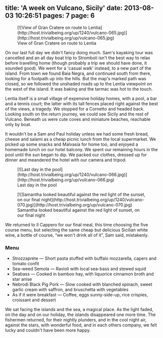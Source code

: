 title: 'A week on Vulcano, Sicily'
date: 2013-08-03 10:26:51
pages: 7
page: 6
---

<figure class="generated-figure generated-figure--retina generated-figure--620 generated-figure--landscape">[![View of Gran Cratere on route to Lentia](http://host.trivialbeing.org/up/1240/vulcano-065.jpg)](http://host.trivialbeing.org/up/vulcano-065.jpg)<figcaption class="generated-figure-caption">View of Gran Cratere on route to Lentia</figcaption></figure>

On our last full day we didn't fancy doing much. Sam's kayaking tour was cancelled and an all day boat trip to Stromboli isn't the best way to relax before travelling home (though probably a trip we should have done, it sounded good). We went for a 'casual walk' instead, to a new part of the island. From town we found Baia Negra, and continued south from there, looking for a footpath up into the hills. But the map's marked path was closed, so we followed the unshaded roads up to the Lentia viewpoint on the west of the island. It was baking and the tarmac was hot to the touch.

Lentia itself is a small village of expensive holiday homes, with a pool, a bar and a tennis court; the latter with its tall fences placed right against the best of the views, a tragedy. We stopped for a Cornetto and headed back. Looking south on the return journey, we could see Sicily and the rest of Vulcano. Beneath us were cute coves and miniature beaches, reachable only by boat.

It wouldn't be a Sam and Paul holiday unless we had some fresh bread, cheese and salami as a cheap picnic lunch from the local supermarket. We picked up some snacks and Malvasia for home too, and enjoyed a homemade lunch on our hotel balcony. We spent our remaining hours in the pool until the sun began to dip. We packed our clothes, dressed up for dinner and meandered the hotel with our camera and tripod.

<figure class="generated-figure generated-figure--retina generated-figure--620 generated-figure--landscape">[![Last day in the pool](http://host.trivialbeing.org/up/1240/vulcano-066.jpg)](http://host.trivialbeing.org/up/vulcano-066.jpg)<figcaption class="generated-figure-caption">Last day in the pool</figcaption></figure>

<figure class="generated-figure generated-figure--retina generated-figure--620 generated-figure--portrait">[![Samantha looked beautiful against the red light of the sunset, on our final night](http://host.trivialbeing.org/up/1240/vulcano-070.jpg)](http://host.trivialbeing.org/up/vulcano-070.jpg)<figcaption class="generated-figure-caption">Samantha looked beautiful against the red light of sunset, on our final night</figcaption></figure>

We returned to Il Cappero for our final meal, this time choosing the five course menu, but selecting the same cheap but delicious Sicilian white wine, a bottle of course, “we won't drink all of it”, Sam said, mistakenly.

<div class="menu">

### Menu

*   Strozzaprete — Short pasta stuffed with buffalo mozzarella, capers and tomato confit
*   Sea-weed Semola — Ravioli with local sea-bass and stewed squid
*   Seabass — Cooked in bamboo hay, with liquorice cinnamon broth and star anise
*   Nebrodi Black Pig Pork — Slow cooked with blanched spinach, sweet garlic cream with saffron, and bruschetta with vegetables
*   As if it were breakfast — Coffee, eggs sunny-side-up, rice crispies, croissant and dessert
</div>

We sat facing the islands and the sea, a magical place. As the light faded, on the day and on our holiday, the islands disappeared one more time. The fishermen returned, for their nightly plunders, and in the cool night air, against the stars, with wonderful food, and in each others company, we felt lucky and couldn't have been more happy.
